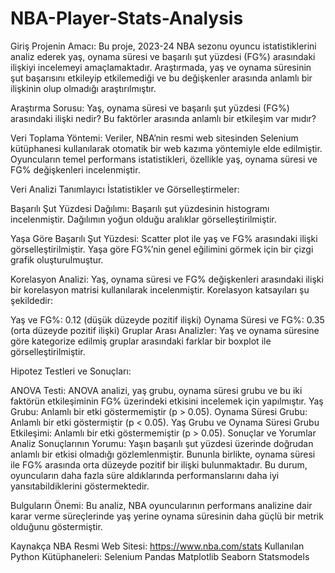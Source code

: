# NBA-Player-Stats-Analysis
Giriş
Projenin Amacı:
Bu proje, 2023-24 NBA sezonu oyuncu istatistiklerini analiz ederek yaş, oynama süresi ve başarılı şut yüzdesi (FG%) arasındaki ilişkiyi incelemeyi amaçlamaktadır. Araştırmada, yaş ve oynama süresinin şut başarısını etkileyip etkilemediği ve bu değişkenler arasında anlamlı bir ilişkinin olup olmadığı araştırılmıştır.

Araştırma Sorusu:
Yaş, oynama süresi ve başarılı şut yüzdesi (FG%) arasındaki ilişki nedir? Bu faktörler arasında anlamlı bir etkileşim var mıdır?

Veri Toplama Yöntemi:
Veriler, NBA’nin resmi web sitesinden Selenium kütüphanesi kullanılarak otomatik bir web kazıma yöntemiyle elde edilmiştir. Oyuncuların temel performans istatistikleri, özellikle yaş, oynama süresi ve FG% değişkenleri incelenmiştir.

Veri Analizi
Tanımlayıcı İstatistikler ve Görselleştirmeler:

Başarılı Şut Yüzdesi Dağılımı:
Başarılı şut yüzdesinin histogramı incelenmiştir. Dağılımın yoğun olduğu aralıklar görselleştirilmiştir.

Yaşa Göre Başarılı Şut Yüzdesi:
Scatter plot ile yaş ve FG% arasındaki ilişki görselleştirilmiştir. Yaşa göre FG%’nin genel eğilimini görmek için bir çizgi grafik oluşturulmuştur.

Korelasyon Analizi:
Yaş, oynama süresi ve FG% değişkenleri arasındaki ilişki bir korelasyon matrisi kullanılarak incelenmiştir. Korelasyon katsayıları şu şekildedir:

Yaş ve FG%: 0.12 (düşük düzeyde pozitif ilişki)
Oynama Süresi ve FG%: 0.35 (orta düzeyde pozitif ilişki)
Gruplar Arası Analizler:
Yaş ve oynama süresine göre kategorize edilmiş gruplar arasındaki farklar bir boxplot ile görselleştirilmiştir.

Hipotez Testleri ve Sonuçları:

ANOVA Testi:
ANOVA analizi, yaş grubu, oynama süresi grubu ve bu iki faktörün etkileşiminin FG% üzerindeki etkisini incelemek için yapılmıştır.
Yaş Grubu: Anlamlı bir etki göstermemiştir (p > 0.05).
Oynama Süresi Grubu: Anlamlı bir etki göstermiştir (p < 0.05).
Yaş Grubu ve Oynama Süresi Grubu Etkileşimi: Anlamlı bir etki göstermemiştir (p > 0.05).
Sonuçlar ve Yorumlar
Analiz Sonuçlarının Yorumu:
Yaşın başarılı şut yüzdesi üzerinde doğrudan anlamlı bir etkisi olmadığı gözlemlenmiştir. Bununla birlikte, oynama süresi ile FG% arasında orta düzeyde pozitif bir ilişki bulunmaktadır. Bu durum, oyuncuların daha fazla süre aldıklarında performanslarını daha iyi yansıtabildiklerini göstermektedir.

Bulguların Önemi:
Bu analiz, NBA oyuncularının performans analizine dair karar verme süreçlerinde yaş yerine oynama süresinin daha güçlü bir metrik olduğunu göstermiştir.

Kaynakça
NBA Resmi Web Sitesi: https://www.nba.com/stats
Kullanılan Python Kütüphaneleri:
Selenium
Pandas
Matplotlib
Seaborn
Statsmodels
